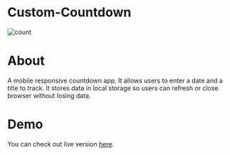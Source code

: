 # Custom-Countdown


![count](https://user-images.githubusercontent.com/83052118/121435761-735be880-c94d-11eb-9fcd-fe6f576abd3e.png)

# About
A mobile responsive countdown app. It allows users to enter a date and a title to track. 
It stores data in local storage so users can refresh or close browser without losing data.

# Demo
You can check out live version [here](https://bolattt.github.io/custom-countdown/).

